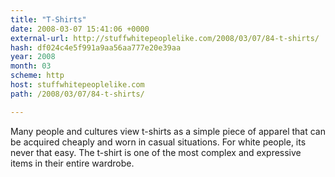 ```yaml
---
title: "T-Shirts"
date: 2008-03-07 15:41:06 +0000
external-url: http://stuffwhitepeoplelike.com/2008/03/07/84-t-shirts/
hash: df024c4e5f991a9aa56aa777e20e39aa
year: 2008
month: 03
scheme: http
host: stuffwhitepeoplelike.com
path: /2008/03/07/84-t-shirts/

---
```


Many people and cultures view t-shirts as a simple piece of apparel that can be acquired cheaply and worn in casual situations. For white people, its never that easy. The t-shirt is one of the most complex and expressive items in their entire wardrobe.
